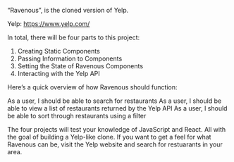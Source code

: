 “Ravenous”, is the cloned version of Yelp.

Yelp:
https://www.yelp.com/

In total, there will be four parts to this project:

1. Creating Static Components
2. Passing Information to Components
3. Setting the State of Ravenous Components
4. Interacting with the Yelp API

Here’s a quick overview of how Ravenous should function:

As a user, I should be able to search for restaurants
As a user, I should be able to view a list of restaurants returned by the Yelp API
As a user, I should be able to sort through restaurants using a filter

The four projects will test your knowledge of JavaScript and React. All with the goal of building a Yelp-like clone. 
If you want to get a feel for what Ravenous can be, visit the Yelp website and search for restuarants in your area.
